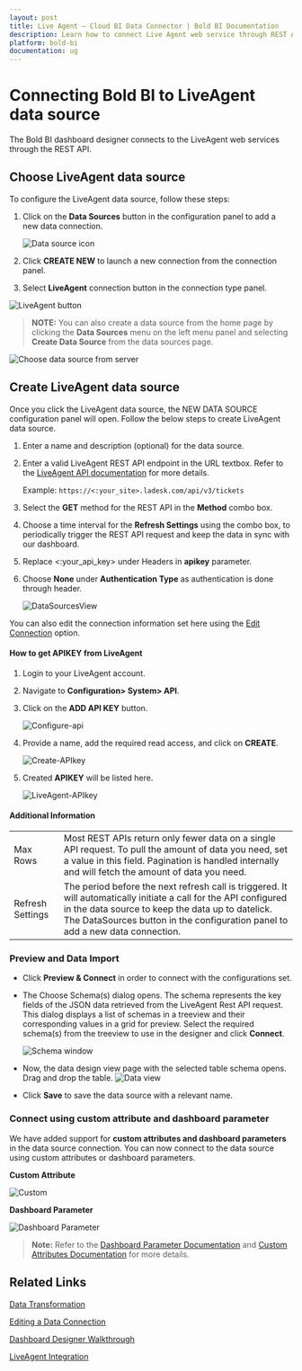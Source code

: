 ```yaml
---
layout: post
title: Live Agent – Cloud BI Data Connector | Bold BI Documentation
description: Learn how to connect Live Agent web service through REST API endpoint with Bold BI Cloud and create data source for dashboard configuration.
platform: bold-bi
documentation: ug
---
```


# Connecting Bold BI to LiveAgent data source
The Bold BI dashboard designer connects to the LiveAgent web services through the REST API.

## Choose LiveAgent data source
  
  To configure the LiveAgent data source, follow these steps:
1. Click on the **Data Sources** button in the configuration panel to add a new data connection.

   ![Data source icon](/static/assets/working-with-datasource/data-connectors/images/common/DataSourcesIcon.png)
   
2. Click **CREATE NEW** to launch a new connection from the connection panel.
  
3. Select **LiveAgent** connection button in the connection type panel.

  ![LiveAgent button](/static/assets/working-with-datasource/data-connectors/images/live-agent/liveagent_button.png)


 > **NOTE:** You can also create a data source from the home page by clicking the **Data Sources** menu on the left menu panel and selecting **Create Data Source** from the data sources page.

   ![Choose data source from server](/static/assets/working-with-datasource/data-connectors/images/live-agent/LiveAgent-server.png)



## Create LiveAgent data source

Once you click the LiveAgent data source, the NEW DATA SOURCE configuration panel will open. Follow the below steps to create LiveAgent data source.

1. Enter a name and description (optional) for the data source.
2. Enter a valid LiveAgent REST API endpoint in the URL textbox. Refer to the [LiveAgent API documentation](https://www.ladesk.com/features/api/) for more details.

    Example: `https://<:your_site>.ladesk.com/api/v3/tickets`   

3. Select the **GET** method for the REST API in the **Method** combo box.
4. Choose a time interval for the **Refresh Settings** using the combo box, to periodically trigger the REST API request and keep the data in sync with our dashboard.  

5. Replace <:your_api_key> under Headers in **apikey** parameter.
6. Choose **None** under **Authentication Type** as authentication is done through header.

    ![DataSourcesView](/static/assets/working-with-datasource/data-connectors/images/live-agent/liveagent_panel.png)


You can also edit the connection information set here using the [Edit Connection](/working-with-data-sources/editing-a-data-connection/) option.

#### How to get APIKEY from LiveAgent
1. Login to your LiveAgent account.
2. Navigate to **Configuration> System> API**.
3. Click on the **ADD API KEY** button.

   ![Configure-api](/static/assets/working-with-datasource/data-connectors/images/live-agent/Configure-api.png)

4. Provide a name, add the required read access, and click on **CREATE**.

   ![Create-APIkey](/static/assets/working-with-datasource/data-connectors/images/live-agent/Create-APIkey.png)

5. Created **APIKEY** will be listed here.

    ![LiveAgent-APIkey](/static/assets/working-with-datasource/data-connectors/images/live-agent/APIkey.png)
 

#### Additional Information
<table width="600">
<tr>
<td>
Max Rows
</td>
<td>
Most REST APIs return only fewer data on a single API request. To pull the amount of data you need, set a value in this field.  
Pagination is handled internally and will fetch the amount of data you need.
</td>
</tr>
<tr>
<td>
Refresh Settings
</td>
<td>
The period before the next refresh call is triggered. It will automatically initiate a call for the API configured in the data source to keep the data up to datelick. The DataSources button in the configuration panel to add a new data connection.
</td>
</tr>
</table>

### Preview and Data Import

* Click **Preview & Connect** in order to connect with the configurations set.
* The Choose Schema(s) dialog opens. The schema represents the key fields of the JSON data retrieved from the LiveAgent Rest API request. This dialog displays a list of schemas in a treeview and their corresponding values in a grid for preview. Select the required schema(s) from the treeview to use in the designer and click **Connect**.

   ![Schema window](/static/assets/working-with-datasource/data-connectors/images/live-agent/asknicelyschemawindow.png)

* Now, the data design view page with the selected table schema opens. Drag and drop the table.
    ![Data view](/static/assets/working-with-datasource/data-connectors/images/live-agent/dataview_asknicely.png)

* Click **Save** to save the data source with a relevant name.

### Connect using custom attribute and dashboard parameter

We have added support for **custom attributes and dashboard parameters** in the data source connection. You can now connect to the data source using custom attributes or dashboard parameters.

**Custom Attribute**

![Custom](/static/assets/working-with-datasource/data-connectors/images/live-agent/Custom.png)

**Dashboard Parameter**

![Dashboard Parameter](/static/assets/working-with-datasource/data-connectors/images/live-agent/Dashboardparameter.png)

>**Note:** Refer to the [Dashboard Parameter Documentation](https://help.boldbi.com/working-with-data-sources/dashboard-parameter/) and [Custom Attributes Documentation](https://help.boldbi.com/working-with-data-sources/configuring-custom-attribute/) for more details.

## Related Links

[Data Transformation](/working-with-data-sources/data-modeling/joining-table/)

[Editing a Data Connection](/working-with-data-sources/editing-a-data-connection/)   

[Dashboard Designer Walkthrough](/getting-started/creating-dashboard/)

[LiveAgent Integration](https://www.boldbi.com/integrations/liveagent?utm_source=syncfusion&utm_medium=documentation&utm_campaign=boldbiliveagentintegration)

  







  
































